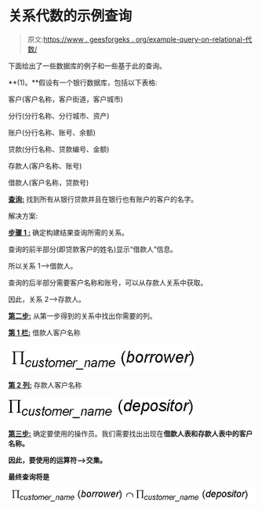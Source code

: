# 关系代数的示例查询

> 原文:[https://www . geesforgeks . org/example-query-on-relational-代数/](https://www.geeksforgeeks.org/example-queries-on-relational-algebra/)

下面给出了一些数据库的例子和一些基于此的查询。

**(1)。**假设有一个银行数据库，包括以下表格:

客户(客户名称，客户街道，客户城市)

分行(分行名称、分行城市、资产)

账户(分行名称、账号、余额)

贷款(分行名称、贷款编号、金额)

存款人(客户名称、账号)

借款人(客户名称，贷款号)

**<u>查询:</u>** 找到所有从银行贷款并且在银行也有账户的客户的名字。

解决方案:

**<u>步骤 1 :</u>** 确定构建结果查询所需的关系。

查询的前半部分(即贷款客户的姓名)显示“借款人”信息。

所以关系 1–>借款人。

查询的后半部分需要客户名称和账号，可以从存款人关系中获取。

因此，关系 2—>存款人。

**<u>第二步:</u>** 从第一步得到的关系中找出你需要的列。

**<u>第 1 栏:</u>** 借款人客户名称

![](img/f6ca5da3f37ab090de0594897e209601.png)

**<u>第 2 列:</u>** 存款人客户名称

![](img/23a999e75e216ba9da8c1649a1892ea0.png)

**<u>第三步:</u>** 确定要使用的操作员。我们需要找出出现在****借款人**表和**存款人**表中的**客户名称。****

**因此，要使用的运算符—->交集。**

**最终查询将是**

**![](img/f95a7d69914318803521d3f99a3fb4e4.png)**